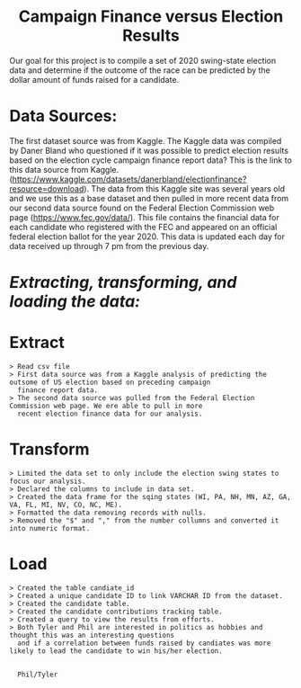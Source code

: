 <h1 Align="center"> Campaign Finance versus Election Results </h1>

Our goal for this project is to compile a set of 2020 swing-state election data and determine if the outcome of the race can be predicted by the dollar amount of funds raised for a candidate.
  
#  **Data Sources:**   
The first dataset source was from Kaggle.  The Kaggle data was compiled by Daner Bland who questioned if it was possible to predict election results based on the election cycle campaign finance report data?  This is the link to this data source from Kaggle. (https://www.kaggle.com/datasets/danerbland/electionfinance?resource=download).  The data from this Kaggle site was several years old and we use this as a base dataset and then pulled in more recent data from our second data source found on the Federal Election Commission web page (https://www.fec.gov/data/). This file contains the financial data for each candidate who registered with the FEC and appeared on an official federal election ballot for the year 2020.  This data is updated each day for data received up through 7 pm from the previous day. 

#  *Extracting, transforming, and loading the data:*

  # Extract
    > Read csv file
    > First data source was from a Kaggle analysis of predicting the outsome of US election based on preceding campaign
      finance report data.
    > The second data source was pulled from the Federal Election Commission web page. We ere able to pull in more 
      recent election finance data for our analysis.

 
 # Transform
    > Limited the data set to only include the election swing states to focus our analysis.
    > Declared the columns to include in data set.
    > Created the data frame for the sqing states (WI, PA, NH, MN, AZ, GA, VA, FL, MI, NV, CO, NC, ME).
    > Formatted the data removing records with nulls.
    > Removed the "$" and "," from the number collumns and converted it into numeric format.
    
  # Load
    > Created the table candiate_id
    > Created a unique candidate ID to link VARCHAR ID from the dataset.
    > Created the candidate table.
    > Created the candidate contributions tracking table.
    > Created a query to view the results from efforts.
    > Both Tyler and Phil are interested in politics as hobbies and thought this was an interesting questions
      and if a correlation between funds raised by candiates was more likely to lead the candidate to win his/her election.
      
      
      Phil/Tyler
 
